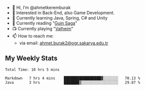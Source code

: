 - 👋 Hi, I’m @ahmetkeremburak
- 👀 Interested in Back-End, also Game Development.
- 🌱 Currently learning Java, Spring, C# and Unity
- :book: Currently reading "[Guin Saga](https://en.wikipedia.org/wiki/Guin_Saga)"
- :tv: Currently playing "[Valheim](https://www.valheimgame.com/)"
- 📫 How to reach me:  
  - via email: ahmet.burak2@ogr.sakarya.edu.tr
<!---
- 💞️ I’m looking to collaborate on ...
--->

<!---
ahmetkeremburak/ahmetkeremburak is a ✨ special ✨ repository because its `README.md` (this file) appears on your GitHub profile.
You can click the Preview link to take a look at your changes.
--->
## My Weekly Stats
<!--START_SECTION:waka-->

```text
Total Time: 10 hrs 5 mins

Markdown   7 hrs 4 mins    █████████████████▓░░░░░░░   70.13 %
Java       3 hrs           ███████▒░░░░░░░░░░░░░░░░░   29.87 %
```

<!--END_SECTION:waka-->
